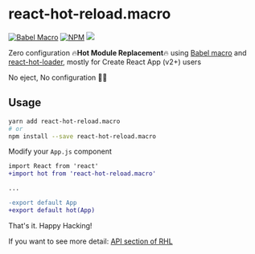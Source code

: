 # react-hot-reload.macro

[![Babel Macro](https://img.shields.io/badge/babel--macro-%F0%9F%8E%A3-f5da55.svg)](https://github.com/kentcdodds/babel-plugin-macros) [![NPM](https://img.shields.io/npm/v/react-hot-reload.macro.svg)](https://www.npmjs.com/package/react-hot-reload.macro) ![](https://img.shields.io/github/license/cometkim/react-hot-reload.macro.svg)

Zero configuration :fire:**Hot Module Replacement**:fire: using [Babel macro](https://github.com/kentcdodds/babel-plugin-macros)
and [react-hot-loader](https://github.com/gaearon/react-hot-loader), mostly for Create React App (v2+) users

No eject, No configuration :tada::tada:

## Usage

```bash
yarn add react-hot-reload.macro
# or
npm install --save react-hot-reload.macro
```

Modify your `App.js` component

```diff
import React from 'react'
+import hot from 'react-hot-reload.macro'

...

-export default App
+export default hot(App)
```

That's it. Happy Hacking!

If you want to see more detail: [API section of RHL](https://github.com/gaearon/react-hot-loader#api)
